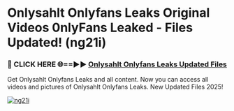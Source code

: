 # Onlysahlt Onlyfans Leaks Original Videos 0nlyFans Leaked - Files Updated! (ng21i)

<h3>🔴 CLICK HERE 🌐==►► <a href="https://tinyurl.com/ms9xzufz" rel="nofollow">Onlysahlt Onlyfans Leaks Updated Files</a></h3>

Get Onlysahlt Onlyfans Leaks and all content. Now you can access all videos and pictures of Onlysahlt Onlyfans Leaks. New Updated Files 2025!

[![ng21i](https://i.imgur.com/PQ7UWWw.gif)](https://tinyurl.com/ms9xzufz)
